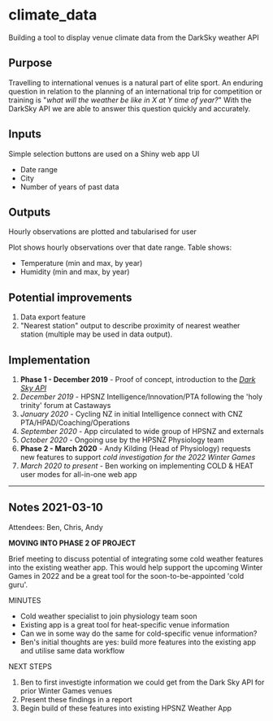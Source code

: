 # climate_data
Building a tool to display venue climate data from the DarkSky weather API

## Purpose
Travelling to international venues is a natural part of elite sport. An enduring question in relation to the planning of an international trip for competition or training is "_what will the weather be like in X at Y time of year?_"
With the DarkSky API we are able to answer this question quickly and accurately.

## Inputs
Simple selection buttons are used on a Shiny web app UI
- Date range
- City
- Number of years of past data

## Outputs
Hourly observations are plotted and tabularised for user

Plot shows hourly observations over that date range. Table shows:
- Temperature (min and max, by year)
- Humidity (min and max, by year)

## Potential improvements
1. Data export feature
2. "Nearest station" output to describe proximity of nearest weather station (multiple may be used in data output).

## Implementation
1. **Phase 1 - December 2019** - Proof of concept, introduction to the [*Dark Sky API*](https://darksky.net/dev/docs/faq)
1. *December 2019* - HPSNZ Intelligence/Innovation/PTA following the 'holy trinity' forum at Castaways
2. *January 2020* - Cycling NZ in initial Intelligence connect with CNZ PTA/HPAD/Coaching/Operations
3. *September 2020* - App circulated to wide group of HPSNZ and externals
4. *October 2020* - Ongoing use by the HPSNZ Physiology team
5. **Phase 2 - March 2020** - Andy Kilding (Head of Physiology) requests new features to support *cold investigation for the 2022 Winter Games*
6. *March 2020 to present* - Ben working on implementing COLD & HEAT user modes for all-in-one web app

*****

## Notes 2021-03-10

Attendees: Ben, Chris, Andy

**MOVING INTO PHASE 2 OF PROJECT**

Brief meeting to discuss potential of integrating some cold weather features into the existing weather app. This would help support the upcoming Winter Games in 2022 and be a great tool for the soon-to-be-appointed 'cold guru'.

MINUTES
- Cold weather specialist to join physiology team soon
- Existing app is a great tool for heat-specific venue information
- Can we in some way do the same for cold-specific venue information?
- Ben's initial thoughts are yes: build more features into the existing app and utilise same data workflow

NEXT STEPS
1. Ben to first investigte information we could get from the Dark Sky API for prior Winter Games venues
2. Present these findings in a report
3. Begin build of these features into existing HPSNZ Weather App